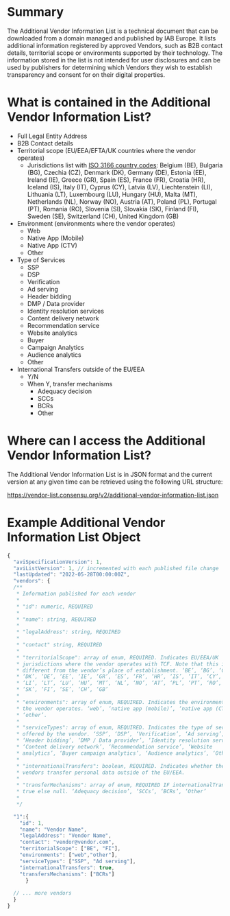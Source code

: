 # Summary

The Additional Vendor Information List is a technical document that can be downloaded from a domain managed and published by IAB Europe. It lists additional information registered by approved Vendors, such as B2B contact details, territorial scope or environments supported by their technology. The information stored in the list is not intended for user disclosures and can be used by publishers for determining which Vendors they wish to establish transparency and consent for on their digital properties.

# What is contained in the Additional Vendor Information List?

 * Full Legal Entity Address
 * B2B Contact details
 * Territorial scope (EU/EEA/EFTA/UK countries where the vendor operates)
   + Jurisdictions list with [ISO 3166 country codes](https://www.iso.org/obp/ui/#search): Belgium (BE), Bulgaria (BG), Czechia (CZ), Denmark (DK), Germany (DE), Estonia (EE), Ireland (IE), Greece (GR), Spain (ES), France (FR), Croatia (HR), Iceland (IS), Italy (IT), Cyprus (CY), Latvia (LV), Liechtenstein (LI), Lithuania (LT), Luxembourg (LU), Hungary (HU), Malta (MT), Netherlands (NL), Norway (NO), Austria (AT), Poland (PL), Portugal (PT), Romania (RO), Slovenia (SI), Slovakia (SK), Finland (FI), Sweden (SE), Switzerland (CH), United Kingdom (GB)
 * Environment (environments where the vendor operates)
   + Web
   + Native App (Mobile)
   + Native App (CTV)
   + Other
 * Type of Services
   + SSP
   + DSP
   + Verification
   + Ad serving
   + Header bidding
   + DMP / Data provider
   + Identity resolution services
   + Content delivery network
   + Recommendation service
   + Website analytics
   + Buyer
   + Campaign Analytics
   + Audience analytics
   + Other
 * International Transfers outside of the EU/EEA
   + Y/N
   + When Y, transfer mechanisms
     - Adequacy decision
     - SCCs
     - BCRs
     - Other

# Where can I access the Additional Vendor Information List?

The Additional Vendor Information List is in JSON format and the current version at any given time can be retrieved using the following URL structure:

https://vendor-list.consensu.org/v2/additional-vendor-information-list.json

# Example Additional Vendor Information List Object

````javascript
{
  "aviSpecificationVersion": 1,
  "aviListVersion": 1, // incremented with each published file change
  "lastUpdated": "2022-05-28T00:00:00Z",
  "vendors": {
  /**
   * Information published for each vendor
   *
   * "id": numeric, REQUIRED
   *
   * "name": string, REQUIRED
   *
   * "legalAddress": string, REQUIRED 
   *
   * "contact" string, REQUIRED
   *
   * "territorialScope": array of enum, REQUIRED. Indicates EU/EEA/UK 
   * jurisdictions where the vendor operates with TCF. Note that this is 
   * different from the vendor’s place of establishment. ‘BE’, ‘BG’, ‘CZ’, 
   * ‘DK’, ‘DE’, ‘EE’, ‘IE’, ‘GR’, ‘ES’, ‘FR’, ‘HR’, ‘IS’, ‘IT’, ‘CY’, ‘LV’, 
   * ‘LI’, ‘LT’, ‘LU’, ‘HU’, ‘MT’, ‘NL’, ‘NO’, ‘AT’, ‘PL’, ‘PT’, ‘RO’, ‘SI’, 
   * ‘SK’, ‘FI’, ‘SE’, ‘CH’, ‘GB’
   *
   * "environments": array of enum, REQUIRED. Indicates the environments where 
   * the vendor operates. ‘web’, ‘native app (mobile)’, ‘native app (CTV)’, 
   * ‘other’.       
   *
   * "serviceTypes": array of enum, REQUIRED. Indicates the type of services 
   * offered by the vendor. ‘SSP’, ‘DSP’, ‘Verification’, ‘Ad serving’,    
   * ‘Header bidding’, ‘DMP / Data provider’, ‘Identity resolution services’, 
   * ‘Content delivery network’, ‘Recommendation service’, ‘Website   
   * analytics’, ‘Buyer campaign analytics’, ‘Audience analytics’, ‘Other’.
   *
   * "internationalTransfers": boolean, REQUIRED. Indicates whether the   
   * vendors transfer personal data outside of the EU/EEA.
   *
   * "transferMechanisms": array of enum, REQUIRED IF internationalTransfers = 
   * true else null. ‘Adequacy decision’, ‘SCCs’, ‘BCRs’, ‘Other’
   *
   */

  "1":{
    "id": 1,
    "name": "Vendor Name",
    "legalAddress": "Vendor Name",
    "contact": "vendor@vendor.com",
    "territorialScope": ["BE", "FI"],
    "environments": ["web","other"],
    "serviceTypes": ["SSP", "Ad serving"],
    "internationalTransfers": true,
    "transfersMechanisms": ["BCRs"]
      }
    
  // ... more vendors
  }
}
````

